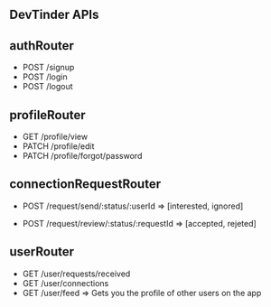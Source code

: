 ## DevTinder APIs

## authRouter

- POST /signup
- POST /login
- POST /logout

## profileRouter

- GET /profile/view
- PATCH /profile/edit
- PATCH /profile/forgot/password

## connectionRequestRouter

- POST /request/send/:status/:userId => [interested, ignored]

- POST /request/review/:status/:requestId => [accepted, rejeted]

## userRouter

- GET /user/requests/received
- GET /user/connections
- GET /user/feed => Gets you the profile of other users on the app

